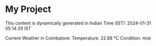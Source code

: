 # My Project

This content is dynamically generated in Indian Time (IST): 2024-01-31 05:14:29 IST


Current Weather in Coimbatore:
Temperature: 22.88 °C
Condition: mist

